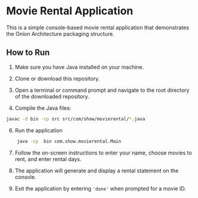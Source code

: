 # Movie Rental Application

This is a simple console-based movie rental application that demonstrates the Onion Architecture packaging structure.

## How to Run

1. Make sure you have Java installed on your machine.

2. Clone or download this repository.

3. Open a terminal or command prompt and navigate to the root directory of the downloaded repository.

4. Compile the Java files:

```bash
javac -d bin -cp src src/com/show/movierental/*.java
```

6. Run the application
```bash
    java -cp  bin com.show.movierental.Main
```
7. Follow the on-screen instructions to enter your name, choose movies to rent, and enter rental days.

8. The application will generate and display a rental statement on the console.

9. Exit the application by entering `'done'` when prompted for a movie ID.
